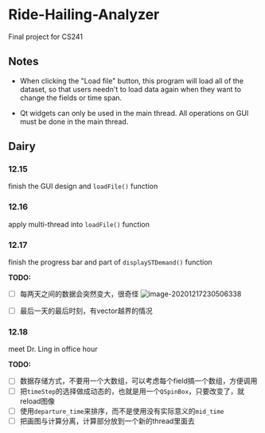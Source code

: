 # Ride-Hailing-Analyzer
Final project for CS241

## Notes

* When clicking the "Load file" button, this program will load all of the dataset, so that users needn't to load data again when they want to change the fields or time span.

* Qt widgets can only be used in the main thread. All operations on GUI must be done in the main thread.

## Dairy

### 12.15

finish the GUI design and `loadFile()` function

### 12.16

apply multi-thread into `loadFile()` function

### 12.17

finish the progress bar and part of `displaySTDemand()` function

**TODO:**


- [ ] 每两天之间的数据会突然变大，很奇怪
  ![image-20201217230506338](https://user-images.githubusercontent.com/58338486/102573860-57a82000-412a-11eb-9430-f3f2e32f330e.png)

- [ ] 最后一天的最后时刻，有vector越界的情况

### 12.18

meet Dr. Ling in office hour

**TODO:**

- [ ] 数据存储方式，不要用一个大数组，可以考虑每个field搞一个数组，方便调用
- [ ] 把`timeStep`的选择做成动态的，也就是用一个`QSpinBox`，只要改变了，就reload图像
- [ ] 使用`departure_time`来排序，而不是使用没有实际意义的`mid_time`
- [ ] 把画图与计算分离，计算部分放到一个新的thread里面去
